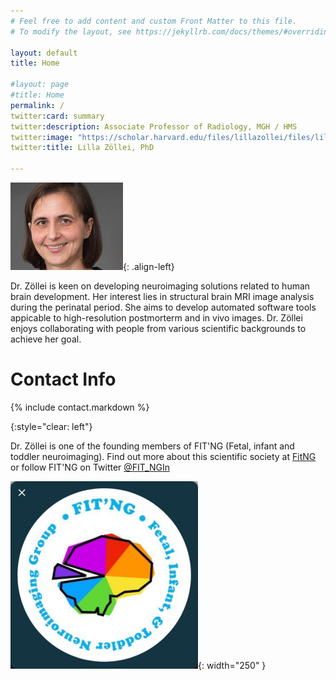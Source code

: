 ```yaml
---
# Feel free to add content and custom Front Matter to this file.
# To modify the layout, see https://jekyllrb.com/docs/themes/#overriding-theme-defaults

layout: default
title: Home

#layout: page
#title: Home
permalink: /
twitter:card: summary
twitter:description: Associate Professor of Radiology, MGH / HMS
twitter:image: "https://scholar.harvard.edu/files/lillazollei/files/lillazollei.cr_.sm2_.jpg?m=1559666976"
twitter:title: Lilla Zöllei, PhD

---
```


![DrZollei](/assets/logo.jpg){: .align-left}

Dr. Zöllei is keen on developing neuroimaging solutions related to human brain development. Her interest lies in structural brain MRI image analysis during the perinatal period. She aims to develop automated software tools appicable to high-resolution postmorterm and in vivo images. Dr. Zöllei enjoys collaborating with people from various scientific backgrounds to achieve her goal.

# Contact Info
{% include contact.markdown %}

{:style="clear: left"}

Dr. Zöllei is one of the founding members of FIT'NG (Fetal, infant and toddler neuroimaging). Find out more about this scientific society at [FitNG](https://groups.io/g/fitng) or follow FIT'NG on Twitter [@FIT_NGIn](https://twitter.com/fit_ngin)

![FITNG](/assets/coverphoto.fitng.png){: width="250" }










